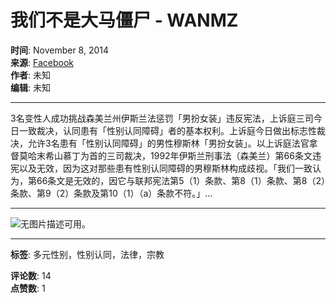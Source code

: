 # 我们不是大马僵尸 - WANMZ

**时间**: November 8, 2014  
**来源**: [Facebook](https://www.facebook.com/Czombies?__tn__=-UC*F)  
**作者**: 未知  
**编辑**: 未知  

---

3名变性人成功挑战森美兰州伊斯兰法惩罚「男扮女装」违反宪法，上诉庭三司今日一致裁决，认同患有「性别认同障碍」者的基本权利。上诉庭今日做出标志性裁决，允许3名患有「性别认同障碍」的男性穆斯林「男扮女装」。以上诉庭法官拿督莫哈末希山慕丁为首的三司裁决，1992年伊斯兰刑事法（森美兰）第66条文违宪以及无效，因为这对那些患有性别认同障碍的男穆斯林构成歧视。「我们一致认为，第66条文是无效的，因它与联邦宪法第5（1）条款、第8（1）条款、第8（2）条款、第9（2）条款及第10（1）（a）条款不符。」…

---

![无图片描述可用。](https://scontent-sjc3-1.xx.fbcdn.net/v/t39.30808-6/459865567_3973756049514279_2855898196911146611_n.png?_nc_cat=102&ccb=1-7&_nc_sid=0b6b33&_nc_ohc=2KoeixNn9b4Q7kNvgGsbBre&_nc_oc=AdjyEWsjOQ7A88gcoelSbrRyRjt_F8gsKuQZuUShvkt6mf3xU2q-H4dQBgstPl0qQdo&_nc_zt=23&_nc_ht=scontent-sjc3-1.xx&_nc_gid=AYVhqexByZD7DAbhp4AScvY&oh=00_AYA0HNl_K3q6pl11XfkhlDtXPs2rUywlJlACiH4DdZ-57w&oe=67C7640D)  

---

**标签**: 多元性别，性别认同，法律，宗教  

**评论数**: 14  
**点赞数**: 1